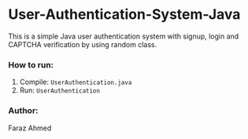 # User-Authentication-System-Java

This is a simple Java user authentication system with signup, login and CAPTCHA verification by using random class.

### How to run:
1. Compile: `UserAuthentication.java`
2. Run: `UserAuthentication`

### Author:
Faraz Ahmed
